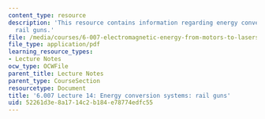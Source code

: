 ```yaml
---
content_type: resource
description: 'This resource contains information regarding energy conversion systems:
  rail guns.'
file: /media/courses/6-007-electromagnetic-energy-from-motors-to-lasers-spring-2011/52261d3e8a1714c2b184e78774edfc55_MIT6_007S11_lec14.pdf
file_type: application/pdf
learning_resource_types:
- Lecture Notes
ocw_type: OCWFile
parent_title: Lecture Notes
parent_type: CourseSection
resourcetype: Document
title: '6.007 Lecture 14: Energy conversion systems: rail guns'
uid: 52261d3e-8a17-14c2-b184-e78774edfc55
---
```

